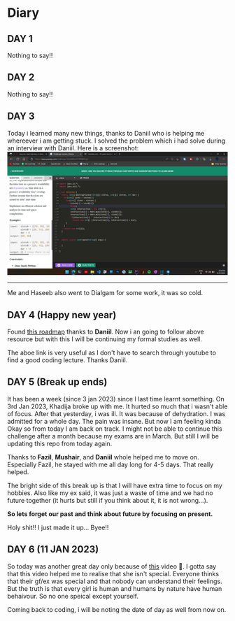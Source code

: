 # Diary

## DAY 1

Nothing to say!!

## DAY 2

Nothing to say!!

## DAY 3

Today i learned many new things, thanks to Daniil who is helping me whereever i am getting stuck.
I solved the problem which i had solve during an interview with Daniil. Here is a screenshot:
![Problem](images/screenshot%20of%20solved%20question.png)

---

Me and Haseeb also went to Dialgam for some work, it was so cold.

## DAY 4 (Happy new year)

Found [this roadmap](https://github.com/sickboydroid/coding-interview-university) thanks to **Daniil**.
Now i an going to follow above resource but with this I will be continuing my formal studies as well.

The aboe link is very useful as I don't have to search through youtube to find a good coding lecture.
Thanks Daniil.

## DAY 5 (Break up ends)

It has been a week (since 3 jan 2023) since I last time learnt something.
On 3rd Jan 2023, Khadija broke up with me. It hurted so much that i wasn't able of focus.
After that yesterday, i was ill. It was because of dehydration. I was admitted for a whole day. The pain was insane.
But now I am feeling kinda Okay so from today I am back on track. I might not be able to continue this challenge after a month because my exams are in March. But still I will be updating this repo from today again.

Thanks to **Fazil**, **Mushair**, and **Daniil** whole helped me to move on. Especially Fazil, he stayed with me all day long for 4-5 days. That really helped.

The bright side of this break up is that I will have extra time to focus on my hobbies. Also like my ex said, it was just a waste of time and we had no future together (it hurts but still if you think about it, it is not wrong...).

**So lets forget our past and think about future by focusing on present.**

Holy shit!! I just made it up...
Byee!!

## DAY 6 (11 JAN 2023)

So today was another great day only because of [this](https://youtu.be/TXeHkfYyTPg) video 🤣.
I gotta say that this video helped me to realise that she isn't special. Everyone thinks that their
gf/ex was special and that nobody can understand their feelings. But the truth is that every girl
is human and humans by nature have human behaivour. So no one speical except yourself.

Coming back to coding, i will be noting the date of day as well from now on.
